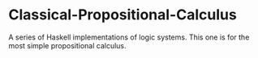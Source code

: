 # Classical-Propositional-Calculus
A series of Haskell implementations of logic systems. This one is for the most simple propositional calculus. 
